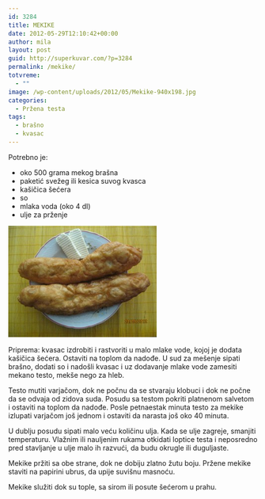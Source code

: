 ```yaml
---
id: 3284
title: MEKIKE
date: 2012-05-29T12:10:42+00:00
author: mila
layout: post
guid: http://superkuvar.com/?p=3284
permalink: /mekike/
totvreme:
  - ""
image: /wp-content/uploads/2012/05/Mekike-940x198.jpg
categories:
  - Pržena testa
tags:
  - brašno
  - kvasac
---
```

Potrebno je:

  * oko 500 grama mekog brašna
  * paketić svežeg ili kesica suvog kvasca
  * kašičica šećera
  * so
  * mlaka voda (oko 4 dl)
  * ulje za prženje

<img class="alignnone size-medium wp-image-3285" title="Mekike" src="/wp-content/uploads/2012/05/Mekike-300x225.jpg" alt="" width="300" height="225" /> 

Priprema: kvasac izdrobiti i rastvoriti u malo mlake vode, kojoj je dodata kašičica šećera. Ostaviti na toplom da nadođe. U sud za mešenje sipati brašno, dodati so i nadošli kvasac i uz dodavanje mlake vode zamesiti mekano testo, mekše nego za hleb.

Testo mutiti varjačom, dok ne počnu da se stvaraju klobuci i dok ne počne da se odvaja od zidova suda. Posudu sa testom pokriti platnenom salvetom i ostaviti na toplom da nadođe. Posle petnaestak minuta testo za mekike izlupati varjačom još jednom i ostaviti da narasta još oko 40 minuta.

U dublju posudu sipati malo veću količinu ulja. Kada se ulje zagreje, smanjiti temperaturu. Vlažnim ili nauljenim rukama otkidati loptice testa i neposredno pred stavljanje u ulje malo ih razvući, da budu okrugle ili duguljaste.

Mekike pržiti sa obe strane, dok ne dobiju zlatno žutu boju. Pržene mekike staviti na papirini ubrus, da upije suvišnu masnoću.

Mekike služiti dok su tople, sa sirom ili posute šećerom u prahu.